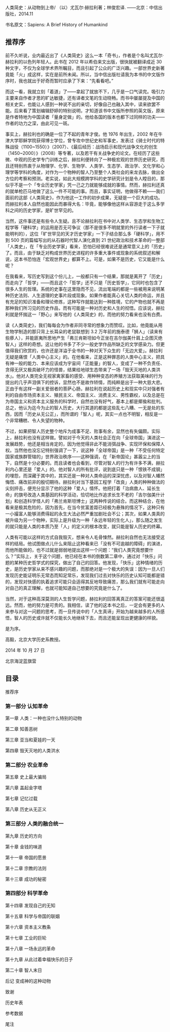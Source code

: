 人类简史：从动物到上帝/ （以）尤瓦尔·赫拉利著；林俊宏译. ——北京：中信出版社，2014.11

书名原文：Sapiens: A Brief History of Humankind

## 推荐序

前不久听说，业内最近出了《人类简史》这么一本「奇书」，作者是个名叫尤瓦尔·赫拉利的以色列年轻人。此书在 2012 年以希伯来文出版，很快就被翻译成近 30 种文字，不仅为全球学术界所瞩目，而且引起了公众的广泛兴趣。一部世界史新著竟能「火」成这样，实在是前所未闻。所以，当中信出版社请我为本书的中文版作序时，我也就出于好奇而暂时应承了下来：“先看看吧。”

而这一看，我就立刻「着道」了——拿起了就放不下，几乎是一口气读完。吸引力主要来自作者才思的旷达敏捷，还有译者文笔的生动晓畅。而书中屡屡提及中国的相关史实，也能让人感到一种说不出的亲切，好像自己也融入其中，读来欲罢不能。后来看了策划编辑舒婷的特别说明，才知道该书中文版所参照的英文版，原来是作者特地为中国读者「量身定做」的。他给各国的版本也都下过同样的功夫——作者的功力之深，由此可见一斑。

事实上，赫拉利也的确是一位了不起的青年才俊。他 1976 年出生，2002 年在牛津大学耶稣学院获得博士学位，曾专攻中世纪史和军事史，发表过《骑士时代的特殊战役（1100~1550）》（2007）、《最后经历：战场启示和现代战争文化的创生（1450~2000）》（2008）等专著，以及若干有关战争史的论文。在经历了这些微、中观的历史学专门训练之后，赫拉利便转向了一种极宏观的世界历史研究，而且还特别热衷于从物理学、化学、生物学、人类学、生态学、政治学、文化学和心理学等学科的角度，对作为一个物种的智人乃至整个人类社会的来龙去脉，做出全方位的考察和预测。老实说，如此大规模跨学科的史学研究计划是令人瞠目的，那似乎不是一个「专业历史学家」凭一己之力就能够成就的事情。然而，赫拉利还真的就单枪匹马地做了这么一件不可能的事。而且，事实证明，他做得不赖——我们面前的这部《人类简史》，作为他这一工作的初步成果，无疑是一个巨大的成功。而赫拉利本人自然也能因此而暴得大名：毕竟，能够像他这样从容游走于这么多学科之间的历史学家，是旷世罕见的。

当然，这件事还是有些令人生疑。且不论赫拉利在书中对人类学、生态学和生物工程学等「硬科学」的运用是否无可争议（那不是很多不明就里的外行读者一下子就能明判的），这位「旷世罕见的天才历史学家」一下子结合那么多「硬科学」，用不到 500 页的篇幅写出的从石器时代智人演化直到 21 世纪政治和技术革命的一整部「人类史」，在「专业历史学家」看来，恐怕已经很难说还是通常意义上的「历史」了。而且，由于缺乏对构成世界历史进程的许多重大事件或现象的系统叙述和解说，这本书恐怕连「宏观世界史」都算不上。可是，如果不是历史，它又能是什么呢？

在我看来，写历史写到这个份儿上，一般都只有一个结果，那就是离开了「历史」而走向了「哲学」——而且这个「哲学」还不只是「历史哲学」，它同时也包含了很多人生的哲理。系统的史事在这里隐而不见，流出笔端的都是一些被用来说明某种历史法则、人生道理的史事片段或现象。如果作者能真心关切人类的命运，并且有充足的知识准备和理论修炼，这种写作就能达到一种胜境，它的产物也就不再是那种我们所习见的历史作品，而有可能是一种对历史和人生的彻悟。应该说，赫拉利就是怀揣这一「野心」来写他的《人类简史》的，而他的努力看来也没有白费。

读《人类简史》，我们每每会为作者非同寻常的想象力而赞叹。比如，他竟能从用生物学制造的那只背上长耳朵的老鼠联想到 3.2 万年前的施泰德「狮人」（读来有些瘆人），并能匪夷所思地产生「弗兰肯斯坦如今正坐在吉尔伽美什肩上企图灭绝智人」这样的奇想。这让他的书多了不少一般史学作品所缺乏的文学感染力。但更值得我们欣赏的，也许还是洋溢于全书的一种对天下众生的「无边大爱」。赫拉利无疑是痛恨「人类中心主义」的。在他看来，正是这种罪恶的人类中心主义，把具有神一般的能力、本来应该成为宇宙间「正能量」的智人，变成了一种不负责任、贪得无厌又极具破坏力的怪兽，结果给地球生态带来了一场「毁天灭地的人类洪水」。他对人类完全无视家禽家畜的感受、用种种变态的养殖方法获取美味的行为提出的几乎声泪俱下的控诉，显然也不是故作矫情，而纯粹是出于一种大慈大悲。正由于有这样一副关爱弱者的菩萨心肠，赫拉利在说起历史上和现实中只对强者有利的自由市场资本主义、殖民主义、帝国主义、消费主义、男性霸权，以及总是在为帝国主义和资本主义服务的科学时，自然也没有好气，基本上都是揶揄和批判。总之，他认为迄今为止的智人历史，大行其道的都是这些乱七八糟、一无是处的东西，因而「历史从无公正」，而所谓的「智人」呢，其实一点也不明智，相反是一个非常糟糕、令人失望的物种。

不过，如果把智人历史整个地斥为成事不足、败事有余，显然也有失偏颇。实际上，赫拉利也没有这样做。譬如对于今天的人类社会正在向「全球帝国」演进这一发展趋势，他还是相当肯定的，因为他觉得非此不能消弭战争、实现环保和保障人权。当然他也没忘记特别强调了一下，说这种「全球帝国」是一种「不受任何特定国家或族群管辖的」世界政治秩序——这种强调，在「新帝国论」甚嚣尘上的当下，自然是十分必要的。而且读者也会看到，尽管对智人的行为有许多不满，赫拉利内心里还是「爱人」的。他对智人的所有批评，说到底只是一种「恨铁不成钢」的埋怨，而深藏于其中的，其实还是一种对人类命运的深深忧虑，以及对智人幡然悔悟、痛改前非的殷切期待。赫拉利对当下基因工程学「改良」人类的种种做法的尖刻抨击，便充分显示了他的这种「爱人」情怀。他把打着「治病救人、延长生命」的旗号改造人类基因的科学活动，恰切地比作追求长生不老的「吉尔伽美什计划」和创造科学怪人的「弗兰肯斯坦博士」这两种传说的结合。而这种结合，在他看来是极其危险的，因为首先，在当今贫富差距已经极为悬殊的情况下，这种只有一小撮富人能够消费得起的永生大法必然严重加剧社会不公；其次，如果人类真的被升级为另一个物种，实际上是升级为一种「永远年轻的生化人」，那么随之发生的就只能是人类的本质乃至「人」的定义的根本改变，就只能是智人历史的终幕。

人类有可能以这样的方式自我毁灭，想来令人毛骨悚然。赫拉利自然也无法接受这样的结局。他试图做点儿什么来阻止这种看来已「没有不可逾越的障碍」的演进，而他所能做的，也不过就是弱弱地提出这样一个问题：“我们人类究竟想要什么？”实际上，关于这个问题，他已经在本书的倒数第二章中，通过对「快乐」问题的某种历史哲学式的探究，做出了自己的回答。他发现，「快乐」这种情绪的历史，是历史学家从来不感兴趣的问题，而那绝对是一个极大的失误：因为一旦人们发现历史能证明乐无常态而知足常乐，发现我们过去对快乐的历史认知可能都是错的，发现对快感的执着追求可能只会适得其反地导致痛苦，那么我们就有可能走向对自己的真正理解，也就可能知道自己想要的究竟是什么了。

当然，对于这种高深莫测的人生哲学问题，赫拉利的回答离真正的答案可能还很遥远。然而，他的努力是可贵的。我相信，读了他的这本书之后，一定会有更多的人来参与对这一问题的思考，而一旦传说中的「人生真谛」开始为越来越多的人所感悟，智人的历史或许就不仅能长久地继续下去，而且还能呈现出更健康的样貌。

是为序。

高毅，北京大学历史系教授。

2014 年 10 月 27 日

北京海淀蓝旗营

## 目录

推荐序

### 第一部分 认知革命

第一章 人类：一种也没什么特别的动物

第二章 知善恶树

第三章 亚当和夏娃的一天

第四章 毁天灭地的人类洪水

### 第二部分 农业革命

第五章 史上最大骗局

第六章 盖起金字塔

第七章 记忆过载

第八章 历史从无正义

### 第三部分 人类的融合统一

第九章 历史的方向

第十章 金钱的味道

第十一章 帝国的愿景

第十二章 宗教的法则

第十三章 成功的秘密

### 第四部分 科学革命

第十四章 发现自己的无知

第十五章 科学与帝国的联姻

第十六章 资本主义教条

第十七章 工业的巨轮

第十八章 一场永远的革命

第十九章 从此过着幸福快乐的日子

第二十章 智人末日

后记 变成神的这种动物

致谢

历史年表

参考数据

尾注


